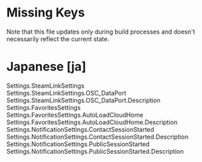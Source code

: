 # Missing Keys
Note that this file updates only during build processes and doesn't necessarily reflect the current state.

# Japanese [ja]
Settings.SteamLinkSettings  
Settings.SteamLinkSettings.OSC_DataPort  
Settings.SteamLinkSettings.OSC_DataPort.Description  
Settings.FavoritesSettings  
Settings.FavoritesSettings.AutoLoadCloudHome  
Settings.FavoritesSettings.AutoLoadCloudHome.Description  
Settings.NotificationSettings.ContactSessionStarted  
Settings.NotificationSettings.ContactSessionStarted.Description  
Settings.NotificationSettings.PublicSessionStarted  
Settings.NotificationSettings.PublicSessionStarted.Description  

